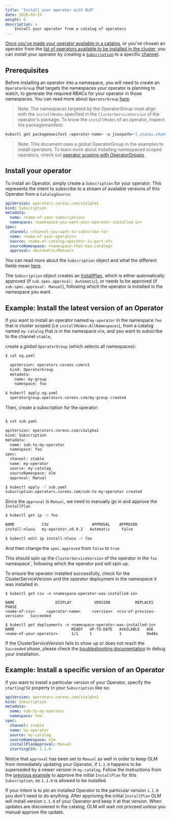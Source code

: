 ```yaml
---
title: "Install your operator with OLM"
date: 2020-03-25
weight: 6
description: >
    Install your operator from a catalog of operators  
---
```


[Once you've made your operator available in a catalog](/docs/tasks/make-operator-part-of-catalog/), or you've chosen an operator from the [list of operators available to be installed in the cluster](/docs/tasks/list-operators-available-to-install/), you can install your operator by creating a [`Subscription`](/docs/concepts/crds/subscription/) to a specific [channel](/docs/glossary/#channel). 

## Prerequisites

Before installing an operator into a namespace, you will need to create an `OperatorGroup` that targets the namespaces your operator is planning to watch, to generate the required RBACs for your operator in those namespaces. You can read more about `OperatorGroup` [here](/docs/concepts/crds/operatorgroup). 

> Note: The namespaces targeted by the OperatorGroup must align with the `installModes` specified  in the `ClusterServiceVersion` of the operator's package. To know the `installModes` of an operator, inspect the packagemanifest: 
```bash
kubectl get packagemanifest <operator-name> -o jsonpath="{.status.channels[0].currentCSVDesc.installModes}"

```

> Note: This document uses a global OperatorGroup in the examples to install operators. To learn more about installing namespaced scoped operators, check out [operator scoping with OperatorGroups](/docs/advanced-tasks/operator-scoping-with-operatorgroups).  

## Install your operator

To install an Operator, simply create a `Subscription` for your operator. This represents the intent to subscribe to a stream of available versions of this Operator from a `CatalogSource`:

```yaml
apiVersion: operators.coreos.com/v1alpha1
kind: Subscription
metadata:
  name: <name-of-your-subscription>
  namespace: <namespace-you-want-your-operator-installed-in>
spec:
  channel: <channel-you-want-to-subscribe-to>
  name: <name-of-your-operator>
  source: <name-of-catalog-operator-is-part-of>
  sourceNamespace: <namespace-that-has-catalog>
  approval: <Automatic/Manual>
 ```  

You can read more about the `Subscription` object and what the different fields mean [here](/docs/concepts/crds/subscription).

The `Subscription` object creates an [InstallPlan](/docs/concepts/crds/installplan), which is either automatically approved (if `sub.spec.approval: Automatic`), or needs to be approved (if `sub.spec.approval: Manual`), following which the operator is installed in the namespace you want.

## Example: Install the latest version of an Operator

If you want to install an operator named `my-operator` in the namespace `foo` that is cluster scoped (i.e `installModes:AllNamespaces`), from a catalog named `my-catalog` that is in the namespace `olm`, and you want to subscribe to the channel `stable`, 

create a _global_ `OperatorGroup` (which selects all namespaces): 

```bash
$ cat og.yaml 

  apiVersion: operators.coreos.com/v1
  kind: OperatorGroup
  metadata:
    name: my-group
    namespace: foo

$ kubectl apply og.yaml 
  operatorgroup.operators.coreos.com/my-group created 
```

Then, create a subscription for the operator: 

```bash

$ cat sub.yaml

apiVersion: operators.coreos.com/v1alpha1
kind: Subscription
metadata:
  name: sub-to-my-operator
  namespace: foo
spec:
  channel: stable
  name: my-operator
  source: my-catalog
  sourceNamespace: olm
  approval: Manual

$ kubectl apply -f sub.yaml
subscription.operators.coreos.com/sub-to-my-operator created
 ``` 

Since the `approval` is `Manual`, we need to manually go in and approve the `InstallPlan`

```bash
$ kubectl get ip -n foo

NAME            CSV                   APPROVAL    APPROVED
install-nlwcw   my-operator.v0.9.2   Automatic     false

$ kubectl edit ip install-nlwcw -n foo
```
And then change the `spec.approved` from `false` to `true`

This should spin up the `ClusterServiceVersion` of the operator in the `foo` namespace`, following which the operator pod will spin up.

To ensure the operator installed successfully, check for the ClusterServiceVersion and the operator deployment in the namespace it was installed in. 

```
$ kubectl get csv -n <namespace-operator-was-installed-in>

NAME                  DISPLAY          VERSION           REPLACES              PHASE
<name-of-csv>     <operator-name>     <version>  <csv-of-previous-version>   Succeeded
```
```
$ kubectl get deployments -n <namespace-operator-was-installed-in>
NAME                         READY   UP-TO-DATE   AVAILABLE   AGE
<name-of-your-operator>      1/1     1            1           9m48s
```

If the ClusterServiceVersion fails to show up or does not reach the `Succeeded` phase, please check the [troubleshooting documentation](/docs/tasks/troubleshooting/clusterserviceversion/) to debug your installation.

## Example: Install a specific version of an Operator

If you want to install a particular version of your Operator, specify the `startingCSV` property in your `Subscription` like so:

```yaml
apiVersion: operators.coreos.com/v1alpha1
kind: Subscription
metadata:
  name: sub-to-my-operator
  namespace: foo
spec:
  channel: stable
  name: my-operator
  source: my-catalog
  sourceNamespace: olm
  installPlanApproval: Manual
  startingCSV: 1.1.0
```

Notice that `approval` has been set to `Manual` as well in order to keep OLM from immediately updating your Operator, if `1.1.0` happens to be superseded by a newer version in `my-catalog`. Follow the instructions from the [previous example](#example-install-the-latest-version-of-an-operator) to approve the initial `InstallPlan` for this `Subscription`, so `1.1.0` is allowed to be installed.

If your intent is to pin an installed Operator to the particular version `1.1.0` you don't need to do anything. After approving the initial `InstallPlan` OLM will install version `1.1.0` of your Operator and keep it at that version. When updates are discovered in the catalog, OLM will wait not proceed unless you manual approve the update.
